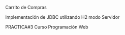 Carrito de Compras

  Implementación de JDBC utilizando H2 modo Servidor

  PRACTICA#3 Curso Programación Web
